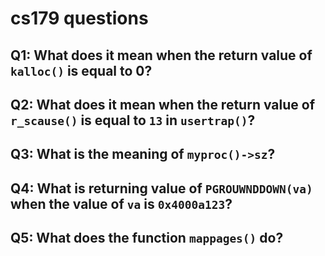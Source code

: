 # cs179 questions

## Q1: What does it mean when the return value of  ```kalloc()``` is equal to 0?
## Q2: What does it mean when the return value of ```r_scause()``` is equal to ```13``` in ```usertrap()```?
## Q3: What is the meaning of ```myproc()->sz```?
## Q4: What is returning value of ```PGROUWNDDOWN(va)``` when the value of ```va``` is ```0x4000a123```?
## Q5: What does the function ```mappages()``` do?

